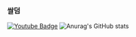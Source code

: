 ### 쌀덤

[![Youtube Badge](https://img.shields.io/badge/Youtube-ff0000?style=flat-square&logo=youtube&link=https://www.youtube.com/channel/UCfpTucsFS_beP3VywGcjgIQ)](https://www.youtube.com/channel/UCfpTucsFS_beP3VywGcjgIQ) 
![Anurag's GitHub stats](https://github-readme-stats.vercel.app/api?username=ricedum&show_icons=true&theme=radical)
